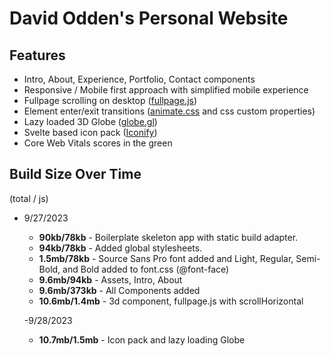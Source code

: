# David Odden's Personal Website

## Features
- Intro, About, Experience, Portfolio, Contact components
- Responsive / Mobile first approach with simplified mobile experience
- Fullpage scrolling on desktop ([fullpage.js](https://alvarotrigo.com/fullPage/))
- Element enter/exit transitions ([animate.css](https://animate.style/) and css custom properties)
- Lazy loaded 3D Globe ([globe.gl](globe.gl))
- Svelte based icon pack ([Iconify](https://iconify.design/docs/icon-components/svelte/))
- Core Web Vitals scores in the green

## Build Size Over Time
(total / js)
- 9/27/2023
  - **90kb/78kb** - Boilerplate skeleton app with static build adapter.
  - **94kb/78kb** - Added global stylesheets.
  - **1.5mb/78kb** - Source Sans Pro font added and Light, Regular, Semi-Bold, and Bold added to font.css (@font-face)
  - **9.6mb/94kb** - Assets, Intro, About
  - **9.6mb/373kb** - All Components added
  - **10.6mb/1.4mb** - 3d component, fullpage.js with scrollHorizontal

  -9/28/2023
  - **10.7mb/1.5mb** - Icon pack and lazy loading Globe

